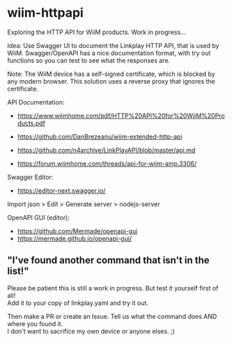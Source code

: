 # wiim-httpapi

Exploring the HTTP API for WiiM products. Work in progress...

Idea: Use Swagger UI to document the Linkplay HTTP API, that is used by WiiM.
Swagger/OpenAPI has a nice documentation format, with try out functions so you can test to see what the responses are.

Note: The WiiM device has a self-signed certificate, which is blocked by any modern browser. This solution uses a reverse proxy that ignores the certificate.

API Documentation:

* <https://www.wiimhome.com/pdf/HTTP%20API%20for%20WiiM%20Products.pdf>
* <https://github.com/DanBrezeanu/wiim-extended-http-api>
* <https://github.com/n4archive/LinkPlayAPI/blob/master/api.md>

* <https://forum.wiimhome.com/threads/api-for-wiim-amp.3306/>

Swagger Editor:

* <https://editor-next.swagger.io/>

Import json > Edit > Generate server > nodejs-server

OpenAPI GUI (editor):

* <https://github.com/Mermade/openapi-gui>
* <https://mermade.github.io/openapi-gui/>

## "I've found another command that isn't in the list!"

Please be patient this is still a work in progress. But test it yourself first of all!  
Add it to your copy of linkplay.yaml and try it out.

Then make a PR or create an Issue. Tell us what the command does AND where you found it.  
I don't want to sacrifice my own device or anyone elses. ;)
